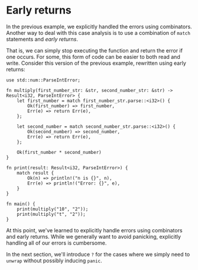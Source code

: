 # Early returns

In the previous example, we explicitly handled the errors using combinators.
Another way to deal with this case analysis is to use a combination of `match`
statements and *early returns*.

That is, we can simply stop executing the function and return the error if one
occurs. For some, this form of code can be easier to both read and write.
Consider this version of the previous example, rewritten using early returns:

```rust,editable
use std::num::ParseIntError;

fn multiply(first_number_str: &str, second_number_str: &str) -> Result<i32, ParseIntError> {
    let first_number = match first_number_str.parse::<i32>() {
        Ok(first_number) => first_number,
        Err(e) => return Err(e),
    };

    let second_number = match second_number_str.parse::<i32>() {
        Ok(second_number) => second_number,
        Err(e) => return Err(e),
    };

    Ok(first_number * second_number)
}

fn print(result: Result<i32, ParseIntError>) {
    match result {
        Ok(n) => println!("n is {}", n),
        Err(e) => println!("Error: {}", e),
    }
}

fn main() {
    print(multiply("10", "2"));
    print(multiply("t", "2"));
}
```

At this point, we've learned to explicitly handle errors using combinators and
early returns. While we generally want to avoid panicking, explicitly handling
all of our errors is cumbersome.

In the next section, we'll introduce `?` for the cases where we simply need to
`unwrap` without possibly inducing `panic`.

